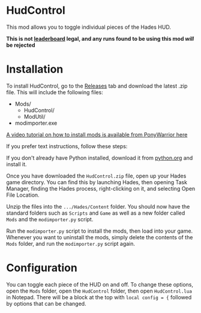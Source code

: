 # HudControl
This mod allows you to toggle individual pieces of the Hades HUD.

**This is not [leaderboard](https://speedrun.com/hades) legal, and any runs found to be using this mod _will_ be rejected** 

# Installation
To install HudControl, go to the [Releases](https://github.com/Museus/HudControl/releases) tab and download the latest .zip file. This will include the following files:

-   Mods/
    - HudControl/
    - ModUtil/
-   modimporter.exe

[A video tutorial on how to install mods is available from PonyWarrior here](https://www.youtube.com/watch?v=YF0ij7MgOrI)

If you prefer text instructions, follow these steps:

If you don't already have Python installed, download it from [python.org](https://www.python.org/downloads/) and install it.

Once you have downloaded the `HudControl.zip` file, open up your Hades game directory. You can find this by launching Hades, then opening Task Manager, finding the Hades process, right-clicking on it, and selecting Open File Location.

Unzip the files into the `.../Hades/Content` folder. You should now have the standard folders such as `Scripts` and `Game` as well as a new folder called `Mods` and the `modimporter.py` script.

Run the `modimporter.py` script to install the mods, then load into your game. Whenever you want to uninstall the mods, simply delete the contents of the `Mods` folder, and run the `modimporter.py` script again.

# Configuration

You can toggle each piece of the HUD on and off. To change these options, open the `Mods` folder,  open the `HudControl` folder, then open `HudControl.lua` in Notepad. There will be a block at the top with `local config = {` followed by options that can be changed.
